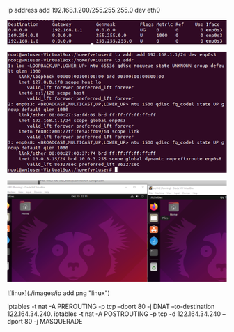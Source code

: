  ip address add 192.168.1.200/255.255.255.0 dev eth0
 
![linux](./images/1.png "linux")
 
![linux](./images/2.png "linux")
  
![linux](./images/vm.png "linux")

![linux](./images/ip add.png "linux")
 
 iptables -t nat -A PREROUTING -p tcp –dport 80 -j DNAT –to-destination 122.164.34.240. 
 iptables -t nat -A POSTROUTING -p tcp -d 122.164.34.240 –dport 80 -j MASQUERADE
